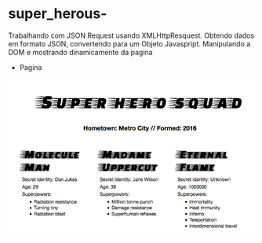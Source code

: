 # super_herous-
Trabalhando com JSON  Request usando XMLHttpResquest. Obtendo dados em formato JSON, convertendo para um Objeto Javaspript. Manipulando a DOM e mostrando dinamicamente da pagina 

- Pagina 

<img src="./img/json-superheroes.png"/> 
